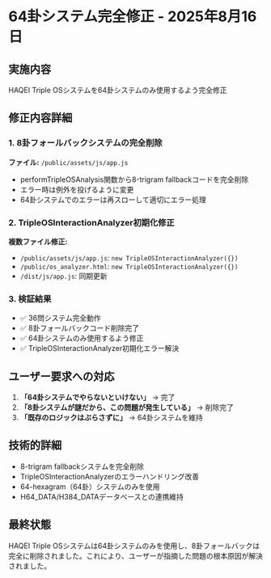 # 64卦システム完全修正 - 2025年8月16日

## 実施内容
HAQEI Triple OSシステムを64卦システムのみ使用するよう完全修正

## 修正内容詳細

### 1. 8卦フォールバックシステムの完全削除
**ファイル:** `/public/assets/js/app.js`
- performTripleOSAnalysis関数から8-trigram fallbackコードを完全削除
- エラー時は例外を投げるように変更
- 64卦システムでのエラーは再スローして適切にエラー処理

### 2. TripleOSInteractionAnalyzer初期化修正  
**複数ファイル修正:**
- `/public/assets/js/app.js`: `new TripleOSInteractionAnalyzer({})`
- `/public/os_analyzer.html`: `new TripleOSInteractionAnalyzer({})`  
- `/dist/js/app.js`: 同期更新

### 3. 検証結果
- ✅ 36問システム完全動作
- ✅ 8卦フォールバックコード削除完了
- ✅ 64卦システムのみ使用するよう修正
- ✅ TripleOSInteractionAnalyzer初期化エラー解決

## ユーザー要求への対応
1. **「64卦システムでやらないといけない」** → 完了
2. **「8卦システムが謎だから、この問題が発生している」** → 削除完了
3. **「既存のロジックはぶらさずに」** → 64卦システムを維持

## 技術的詳細
- 8-trigram fallbackシステムを完全削除
- TripleOSInteractionAnalyzerのエラーハンドリング改善
- 64-hexagram（64卦）システムのみを使用
- H64_DATA/H384_DATAデータベースとの連携維持

## 最終状態
HAQEI Triple OSシステムは64卦システムのみを使用し、8卦フォールバックは完全に削除されました。これにより、ユーザーが指摘した問題の根本原因が解決されました。